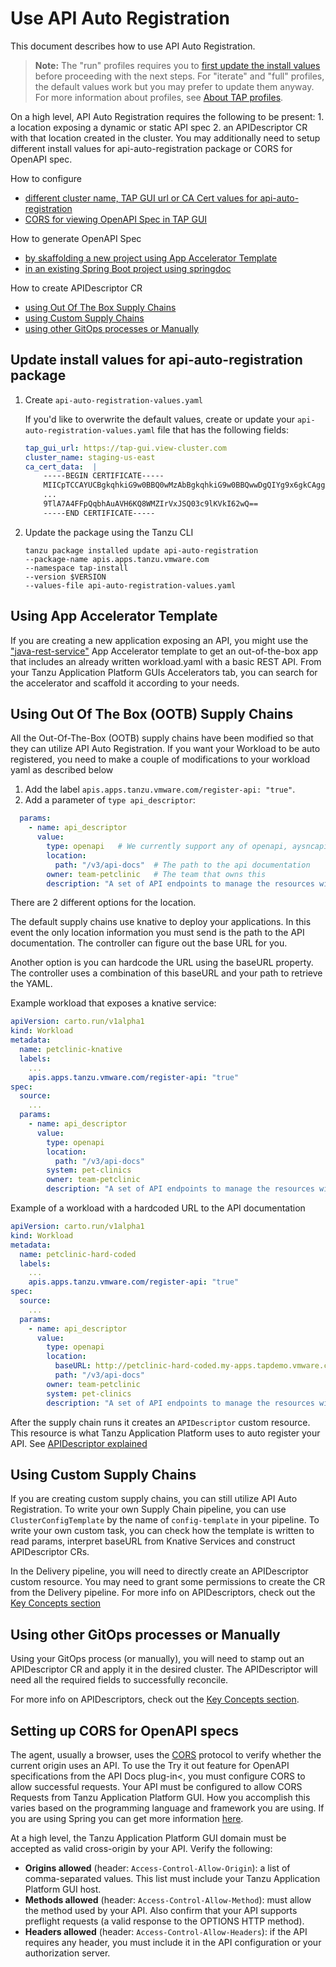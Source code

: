 # Use API Auto Registration

This document describes how to use API Auto Registration.

>**Note:** The "run" profiles requires you to [first update the install values](#update-values) before proceeding with the next steps.
> For "iterate" and "full" profiles, the default values work but you may prefer to update them anyway.
> For more information about profiles, see [About TAP profiles](../about-package-profiles.md#profiles-and-packages).

On a high level, API Auto Registration requires the following to be present: 1. a location exposing a dynamic or static API
spec 2. an APIDescriptor CR with that location created in the cluster.
You may additionally need to setup different install values for api-auto-registration package or CORS for OpenAPI spec.

How to configure
   - [different cluster name, TAP GUI url or CA Cert values for api-auto-registration](#update-values)
   - [CORS for viewing OpenAPI Spec in TAP GUI](#cors)

How to generate OpenAPI Spec
   - [by skaffolding a new project using App Accelerator Template](#using-app-accelerator-template)
   - [in an existing Spring Boot project using springdoc](https://springdoc.org/#getting-started)

How to create APIDescriptor CR
   - [using Out Of The Box Supply Chains](#using-ootb-supply-chain)
   - [using Custom Supply Chains](#using-custom-supply-chain)
   - [using other GitOps processes or Manually](#using-gitops-manually)

## <a id='update-values'></a>Update install values for api-auto-registration package

1. Create `api-auto-registration-values.yaml`

   If you'd like to overwrite the default values, create or update your `api-auto-registration-values.yaml` file that has the following fields:

    ```yaml
    tap_gui_url: https://tap-gui.view-cluster.com
    cluster_name: staging-us-east
    ca_cert_data:  |
        -----BEGIN CERTIFICATE-----
        MIICpTCCAYUCBgkqhkiG9w0BBQ0wMzAbBgkqhkiG9w0BBQwwDgQIYg9x6gkCAggA
        ...
        9TlA7A4FFpQqbhAuAVH6KQ8WMZIrVxJSQ03c9lKVkI62wQ==
        -----END CERTIFICATE-----
    ```

2. Update the package using the Tanzu CLI

    ```console
    tanzu package installed update api-auto-registration
    --package-name apis.apps.tanzu.vmware.com
    --namespace tap-install
    --version $VERSION
    --values-file api-auto-registration-values.yaml
    ```

## <a id='using-app-accelerator-template'></a>Using App Accelerator Template

If you are creating a new application exposing an API, you might use the ["java-rest-service"](https://github.com/vmware-tanzu/application-accelerator-samples/tree/main/java-rest-service)
App Accelerator template to get an out-of-the-box app that includes an already written workload.yaml with a basic REST API.
From your Tanzu Application Platform GUIs Accelerators tab, you can search for the accelerator and scaffold it according to your needs.

## <a id='using-ootb-supply-chain'></a>Using Out Of The Box (OOTB) Supply Chains

All the Out-Of-The-Box (OOTB) supply chains have been modified so that they can utilize API Auto Registration. If you want your Workload to be auto registered, you need to make a couple of modifications to your workload yaml as described below

1. Add the label `apis.apps.tanzu.vmware.com/register-api: "true"`.
2. Add a parameter of `type api_descriptor`:

```yaml
  params:
    - name: api_descriptor
      value:
        type: openapi   # We currently support any of openapi, aysncapi, graphql, grpc
        location:
          path: "/v3/api-docs"  # The path to the api documentation
        owner: team-petclinic   # The team that owns this
        description: "A set of API endpoints to manage the resources within the petclinic app."
```

There are 2 different options for the location.

The default supply chains use knative to deploy your applications. In this event the only location information you must send is the path to the API documentation. The controller can figure out the base URL for you.

Another option is you can hardcode the URL using the baseURL property.  The controller uses a combination of this baseURL and your path to retrieve the YAML.

Example workload that exposes a knative service:

```yaml
apiVersion: carto.run/v1alpha1
kind: Workload
metadata:
  name: petclinic-knative
  labels:
    ...
    apis.apps.tanzu.vmware.com/register-api: "true"
spec:
  source:
    ...
  params:
    - name: api_descriptor
      value:
        type: openapi
        location:
          path: "/v3/api-docs"
        system: pet-clinics
        owner: team-petclinic
        description: "A set of API endpoints to manage the resources within the petclinic app."

```

Example of a workload with a hardcoded URL to the API documentation

```yaml
apiVersion: carto.run/v1alpha1
kind: Workload
metadata:
  name: petclinic-hard-coded
  labels:
    ...
    apis.apps.tanzu.vmware.com/register-api: "true"
spec:
  source:
    ...
  params:
    - name: api_descriptor
      value:
        type: openapi
        location:
          baseURL: http://petclinic-hard-coded.my-apps.tapdemo.vmware.com/
          path: "/v3/api-docs"
        owner: team-petclinic
        system: pet-clinics
        description: "A set of API endpoints to manage the resources within the petclinic app."
```

After the supply chain runs it creates an `APIDescriptor` custom resource. This resource is what Tanzu Application Platform uses to auto register your API. See [APIDescriptor explained](#api-descriptor)

## <a id='using-custom-supply-chain'></a>Using Custom Supply Chains

If you are creating custom supply chains, you can still utilize API Auto Registration. To write your own Supply Chain pipeline,
you can use `ClusterConfigTemplate` by the name of `config-template` in your pipeline. To write your own custom task,
you can check how the template is written to read params, interpret baseURL from Knative Services and construct APIDescriptor CRs.

In the Delivery pipeline, you will need to directly create an APIDescriptor custom resource. You may need to grant some permissions to create the CR from the Delivery pipeline.
For more info on APIDescriptors, check out the [Key Concepts section](key-concepts.md)

## <a id='using-gitops-manually'></a>Using other GitOps processes or Manually

Using your GitOps process (or manually), you will need to stamp out an APIDescriptor CR and apply it in the desired cluster.
The APIDescriptor will need all the required fields to successfully reconcile.


For more info on APIDescriptors, check out the [Key Concepts section](key-concepts.md).

## <a id='cors'></a>Setting up CORS for OpenAPI specs

The agent, usually a browser, uses the [CORS](https://fetch.spec.whatwg.org/#http-cors-protocol) protocol to verify whether the current origin uses an API.
To use the Try it out feature for OpenAPI specifications from the API Docs plug-in<, you must configure CORS to allow successful requests.
Your API must be configured to allow CORS Requests from Tanzu Application Platform GUI. How you accomplish this varies based on the programming language and framework you are using.
If you are using Spring you can get more information [here](https://spring.io/blog/2015/06/08/cors-support-in-spring-framework).

At a high level, the Tanzu Application Platform GUI domain must be accepted as valid cross-origin by your API.
Verify the following:

- **Origins allowed** (header: `Access-Control-Allow-Origin`): a list of comma-separated values. This list must include your Tanzu Application Platform GUI host.
- **Methods allowed** (header: `Access-Control-Allow-Method`): must allow the method used by your API. Also confirm that your API supports preflight requests (a valid response to the OPTIONS HTTP method).
- **Headers allowed** (header: `Access-Control-Allow-Headers`): if the API requires any header, you must include it in the API configuration or your authorization server.
